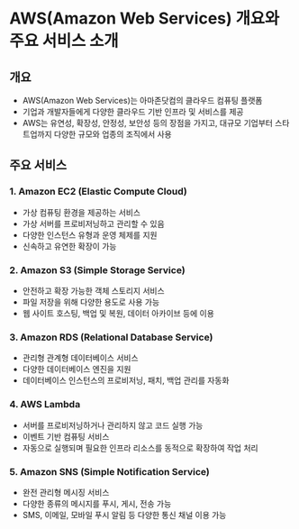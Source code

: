 # AWS(Amazon Web Services) 개요와 주요 서비스 소개

## 개요
- AWS(Amazon Web Services)는 아마존닷컴의 클라우드 컴퓨팅 플랫폼
- 기업과 개발자들에게 다양한 클라우드 기반 인프라 및 서비스를 제공
- AWS는 유연성, 확장성, 안정성, 보안성 등의 장점을 가지고, 대규모 기업부터 스타트업까지 다양한 규모와 업종의 조직에서 사용

## 주요 서비스

### 1. Amazon EC2 (Elastic Compute Cloud)
- 가상 컴퓨팅 환경을 제공하는 서비스
- 가상 서버를 프로비저닝하고 관리할 수 있음
- 다양한 인스턴스 유형과 운영 체제를 지원
- 신속하고 유연한 확장이 가능

### 2. Amazon S3 (Simple Storage Service)
- 안전하고 확장 가능한 객체 스토리지 서비스
- 파일 저장을 위해 다양한 용도로 사용 가능
- 웹 사이트 호스팅, 백업 및 복원, 데이터 아카이브 등에 이용

### 3. Amazon RDS (Relational Database Service)
- 관리형 관계형 데이터베이스 서비스
- 다양한 데이터베이스 엔진을 지원
- 데이터베이스 인스턴스의 프로비저닝, 패치, 백업 관리를 자동화

### 4. AWS Lambda
- 서버를 프로비저닝하거나 관리하지 않고 코드 실행 가능
- 이벤트 기반 컴퓨팅 서비스
- 자동으로 실행되며 필요한 인프라 리소스를 동적으로 확장하여 작업 처리

### 5. Amazon SNS (Simple Notification Service)
- 완전 관리형 메시징 서비스
- 다양한 종류의 메시지를 푸시, 게시, 전송 가능
- SMS, 이메일, 모바일 푸시 알림 등 다양한 통신 채널 이용 가능


